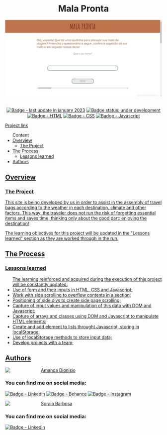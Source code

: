 <h1 align="center">Mala Pronta</h1>


<div align-items="center">
  <img src="/assets/imagens/screenshot-temporario.jpg" alt="Screenshot do projeto">
</div>
</br>

<p align="center">
  <a href=""><img src="https://img.shields.io/badge/last%20update-december%202022-blue" align="center" alt="Badge - last update in january  2023" /></a> <!-- TODO: update this badge-->
  <a href=""><img src="https://img.shields.io/badge/status-under%20development-yellowgreen" align="center" alt="Badge status: under development" /></a>
  <a href=""><img src="https://img.shields.io/badge/HTML5-E34F26?style=for-the-badge&logo=html5&logoColor=white" align="center" alt="Badge - HTML" /></a>
  <a href=""><img src="https://img.shields.io/badge/CSS3-1572B6?style=for-the-badge&logo=css3&logoColor=white" align="center" alt="Badge - CSS" /></a>
  <a href=""><img src="https://img.shields.io/badge/JavaScript-323330?style=for-the-badge&logo=javascript&logoColor=F7DF1E" align="center" alt="Badge - Javascript" /></a>
</p>

<a href="https://mala-pronta.vercel.app/" align="center">Project link</a><br>
<!--<a href="" align="center">Video link presenting the project</a>-->

<ul>Content
  <li><a href="#overview">Overview</a> 
    <ul><li><a href="#the-project">The Project</a></li></ul>
  </li>  
  <li><a href="#the-process">The Process</a>
    <ul><li><a href="#lessons-learned">Lessons learned</a></li></ul>
  </li>  
  <li><a href="#authors">Authors</li>
</ul>

<h2 id="overview">Overview</h2>

<h3 id="the-project">The Project</h3>

<p>This site is being developed by us in order to assist in the assembly of travel bags according to the weather in each destination, climate and other factors. This way, the traveler does not run the risk of forgetting essential items and saves time, thinking only about the good part: enjoying the destination!</p> 
<p>The learning objectives for this project will be updated in the "Lessons learned" section as they are worked through in the run.</p>


<h2 id="the-process">The Process</h2>

<h3 id="lessons-learned">Lessons learned</h3>
<ul>The learning reinforced and acquired during the execution of this project will be constantly updated:
  <li>Use of form and their inputs in HTML, CSS and Javascript;</li>
  <li>Work with side scrolling to overflow contents in a section;</li>
  <li>Positioning of side divs to create side page scrolling;</li>
  <li>Capture of input values and manipulation of this data with DOM and Javascript;</li>
  <li>Capture of arrays and classes using DOM and Javascript to manipulate HTML elements;</li>
  <li>Create and add element to lists throught Javascript, storing in localStorage;</li>
  <li>Use of localStorage methods to store input data;</li>
  <li>Develop projects with a team;</li>
</ul> 

<h2 id="authors" align="left">Authors</h2>
<img align="left" src="https://avatars.githubusercontent.com/u/104245596?s=400&u=22dddd54d435db2df3c8f6e91c881be3cdc31170&v=4" width=115>
<a href="https://github.com/amandafd">Amanda Dionisio</a>
<h3 align="left">You can find me on social media:</h3>
<p align="left">
  <a href="https://www.linkedin.com/in/amanda-felipe-dionisio"><img src="https://img.shields.io/badge/LinkedIn-0077B5?style=for-the-badge&logo=linkedin&logoColor=white" alt="Badge - Linkedin" /></a>
  <a href="https://www.behance.net/amanda_dionisio"><img src="https://img.shields.io/badge/-Behance-blue?style=for-the-badge&logo=behance&logoColor=white" alt="Badge - Behance" /></a>
  <a href="https://www.instagram.com/guache_nin/"><img src="https://img.shields.io/badge/Instagram-E4405F?style=for-the-badge&logo=instagram&logoColor=white"  alt="Badge - Instagram" /></a>
</p>


<img align="left" src="https://avatars.githubusercontent.com/u/114086320?v=4" width=115>
<a href="https://github.com/soraia-barbosa">Soraia Barbosa</a>
<h3 align="left">You can find me on social media:</h3>
<p align="left">
  <a href="https://www.linkedin.com/in/soraiacbarbosa/"><img src="https://img.shields.io/badge/LinkedIn-0077B5?style=for-the-badge&logo=linkedin&logoColor=white" alt="Badge - Linkedin" /></a>
</p>


